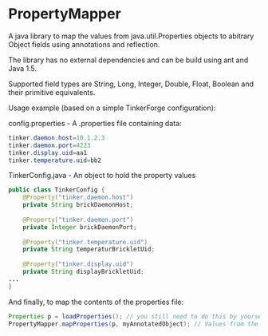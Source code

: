 PropertyMapper
==============

A java library to map the values from java.util.Properties objects to abitrary Object fields using annotations and reflection.

The library has no external dependencies and can be build using ant and Java 1.5.

Supported field types are String, Long, Integer, Double, Float, Boolean and their primitive equivalents.

Usage example (based on a simple TinkerForge configuration):

config.properties - A .properties file containing data:
```java
tinker.daemon.host=10.1.2.3
tinker.daemon.port=4223
tinker.display.uid=aa1
tinker.temperature.uid=bb2
```

TinkerConfig.java - An object to hold the property values
```java
public class TinkerConfig {
    @Property("tinker.daemon.host")
    private String brickDaemonHost;
    
    @Property("tinker.daemon.port")
    private Integer brickDaemonPort;
    
    @Property("tinker.temperature.uid")
    private String temperaturBrickletUid;
    
    @Property("tinker.display.uid")
    private String displayBrickletUid;
...
}
```

And finally, to map the contents of the properties file:
```java
Properties p = loadProperties(); // you still need to do this by yourself, don't care where the properties come from
PropertyMapper.mapProperties(p, myAnnotatedObject); // Values from the p are written to myConfigObject based on the @Property annotations

```
